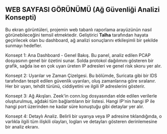 ## **WEB SAYFASI GÖRÜNÜMÜ (Ağ Güvenliği Analizi Konsepti)**

Bu ekran görüntüleri, projemin web tabanlı raporlama arayüzünün nasıl görünebileceğini temsil etmektedir. Geliştirici **Talha** tarafından hayata geçirilecek olan bu dashboard, ağ analizi sonuçlarını etkileşimli bir şekilde sunmayı hedefler.

Konsept 1: Ana Dashboard \- Genel Bakış. Bu panel, analiz edilen PCAP dosyasının genel bir özetini sunar. Solda protokol dağılımını gösteren bir grafik, sağda ise en çok uyarı üreten IP adresleri ve genel risk skoru yer alır.

Konsept 2: Uyarılar ve Zaman Çizelgesi. Bu bölümde, Suricata gibi bir IDS tarafından tespit edilen güvenlik uyarıları, oluş zamanlarına göre sıralanır. Her bir uyarı, tehdit türünü, ciddiyetini ve ilgili IP adreslerini gösterir.

Konsept 3: Ağ Akışları. Zeek'in conn.log dosyasından elde edilen verilerle oluşturulmuş, ağdaki tüm bağlantıların bir listesi. Hangi IP'nin hangi IP ile hangi port üzerinden ne kadar süre konuştuğu gibi detaylar yer alır.

Konsept 4: Detaylı Analiz. Belirli bir uyarıya veya IP adresine tıklandığında, o varlıkla ilgili tüm ilişkili olayları, logları ve detayları gösteren derinlemesine bir analiz ekranı.